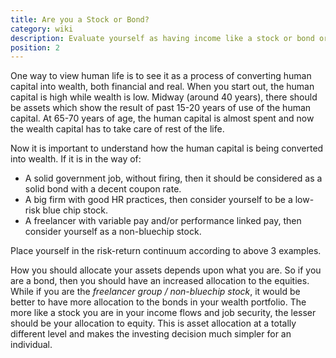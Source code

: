 ```yaml
---
title: Are you a Stock or Bond?
category: wiki
description: Evaluate yourself as having income like a stock or bond or somewhere mixed and then accordingly plan out your asset allocation on a personal level.
position: 2
---
```


One way to view human life is to see it as a process of converting human capital into wealth, both financial and real. When you start out, the human capital is high while wealth is low. Midway (around 40 years), there should be assets which show the result of past 15-20 years of use of the human capital. At 65-70 years of age, the human capital is almost spent and now the wealth capital has to take care of rest of the life.

Now it is important to understand how the human capital is being converted into wealth. If it is in the way of:

- A solid government job, without firing, then it should be considered as a solid bond with a decent coupon rate.
- A big firm with good HR practices, then consider yourself to be a low-risk blue chip stock.
- A freelancer with variable pay and/or performance linked pay, then consider yourself as a non-bluechip stock.

Place yourself in the risk-return continuum according to above 3 examples.

How you should allocate your assets depends upon what you are. So if you are a bond, then you should have an increased allocation to the equities. While if you are the _freelancer group / non-bluechip stock_, it would be better to have more allocation to the bonds in your wealth portfolio.
The more like a stock you are in your income flows and job security, the lesser should be your allocation to equity. This is asset allocation at a totally different level and makes the investing decision much simpler for an individual.
